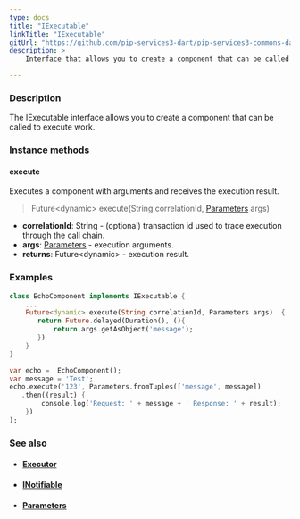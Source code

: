 ```yaml
---
type: docs
title: "IExecutable"
linkTitle: "IExecutable"
gitUrl: "https://github.com/pip-services3-dart/pip-services3-commons-dart"
description: >
    Interface that allows you to create a component that can be called to execute work.

---
```


### Description

The IExecutable interface allows you to create a component that can be called to execute work.

### Instance methods

#### execute
Executes a component with arguments and receives the execution result.

> Future\<dynamic\> execute(String correlationId, [Parameters](../parameters) args)

- **correlationId**: String - (optional) transaction id used to trace execution through the call chain.
- **args**: [Parameters](../parameters) - execution arguments.
- **returns**: Future\<dynamic\> - execution result. 

### Examples

```dart
class EchoComponent implements IExecutable {
    ...
    Future<dynamic> execute(String correlationId, Parameters args)  {
       return Future.delayed(Duration(), (){
           return args.getAsObject('message');
       })
    }
}

var echo =  EchoComponent();
var message = 'Test';
echo.execute('123', Parameters.fromTuples(['message', message])
   .then((result) {
        console.log('Request: ' + message + ' Response: ' + result);
    })
);

```

### See also
- #### [Executor](../executor)
- #### [INotifiable](../inotifiable)
- #### [Parameters](../parameters)
